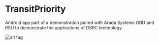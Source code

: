# TransitPriority

Android app part of a demonstration paired with Arada Systems OBU and RSU to demonstrate the applications of
DSRC technology.

![alt tag](https://cloud.githubusercontent.com/assets/13377579/17118709/b5b48596-5276-11e6-95d8-7b2378288191.gif)
